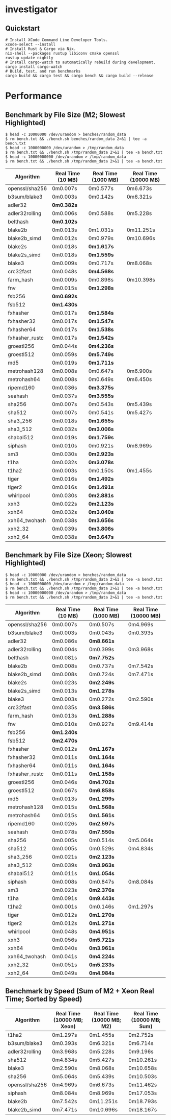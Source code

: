 # investigator

## Quickstart

```
# Install XCode Command Line Developer Tools.
xcode-select --install
# Install Rust & Cargo via Nix.
nix-shell --packages rustup libiconv cmake openssl
rustup update nightly
# Install cargo-watch to automatically rebuild during development.
cargo install cargo-watch
# Build, test, and run benchmarks
cargo build && cargo test && cargo bench && cargo build --release
```

# Performance

## Benchmark by File Size (M2; Slowest Highlighted)

```shell
$ head -c 10000000 /dev/urandom > benches/random_data
$ rm bench.txt && ./bench.sh benches/random_data 2>&1 | tee -a bench.txt
$ head -c 1000000000 /dev/urandom > /tmp/random_data
$ rm bench.txt && ./bench.sh /tmp/random_data 2>&1 | tee -a bench.txt
$ head -c 10000000000 /dev/urandom > /tmp/random_data
$ rm bench.txt && ./bench.sh /tmp/random_data 2>&1 | tee -a bench.txt
```

| Algorithm | Real Time (10 MB) | Real Time (1000 MB) | Real Time (10000 MB) |
| - | - | - | - |
| openssl/sha256   | 0m0.007s     | 0m0.577s     | 0m6.673s  |
| b3sum/blake3     | 0m0.003s     | 0m0.142s     | 0m6.321s  |
| adler32          | **0m0.382s** |              |           |
| adler32rolling   | 0m0.006s     | 0m0.588s     | 0m5.228s  |
| belthash         | **0m0.102s** |              |           |
| blake2b          | 0m0.013s     | 0m1.031s     | 0m11.251s |
| blake2b_simd     | 0m0.012s     | 0m0.979s     | 0m10.696s |
| blake2s          | 0m0.018s     | **0m1.617s** |           |
| blake2s_simd     | 0m0.018s     | **0m1.559s** |           |
| blake3           | 0m0.009s     | 0m0.717s     | 0m8.068s  |
| crc32fast        | 0m0.048s     | **0m4.568s** |           |
| farm_hash        | 0m0.009s     | 0m0.898s     | 0m10.398s |
| fnv              | 0m0.015s     | **0m1.298s** |           |
| fsb256           | **0m0.692s** |              |           |
| fsb512           | **0m1.430s** |              |           |
| fxhasher         | 0m0.017s     | **0m1.584s** |           |
| fxhasher32       | 0m0.017s     | **0m1.547s** |           |
| fxhasher64       | 0m0.017s     | **0m1.538s** |           |
| fxhasher_rustc   | 0m0.017s     | **0m1.542s** |           |
| groestl256       | 0m0.044s     | **0m4.236s** |           |
| groestl512       | 0m0.059s     | **0m5.749s** |           |
| md5              | 0m0.019s     | **0m1.711s** |           |
| metrohash128     | 0m0.008s     | 0m0.647s     | 0m6.900s  |
| metrohash64      | 0m0.008s     | 0m0.649s     | 0m6.450s  |
| ripemd160        | 0m0.036s     | **0m3.375s** |           |
| seahash          | 0m0.037s     | **0m3.555s** |           |
| sha256           | 0m0.007s     | 0m0.543s     | 0m5.439s  |
| sha512           | 0m0.007s     | 0m0.541s     | 0m5.427s  |
| sha3_256         | 0m0.018s     | **0m1.655s** |           |
| sha3_512         | 0m0.032s     | **0m3.006s** |           |
| shabal512        | 0m0.019s     | **0m1.759s** |           |
| siphash          | 0m0.010s     | 0m0.921s     | 0m8.969s  |
| sm3              | 0m0.030s     | **0m2.923s** |           |
| t1ha             | 0m0.032s     | **0m3.078s** |           |
| t1ha2            | 0m0.003s     | 0m0.150s     | 0m1.455s  |
| tiger            | 0m0.016s     | **0m1.492s** |           |
| tiger2           | 0m0.016s     | **0m1.491s** |           |
| whirlpool        | 0m0.030s     | **0m2.881s** |           |
| xxh3             | 0m0.022s     | **0m2.123s** |           |
| xxh64            | 0m0.032s     | **0m3.040s** |           |
| xxh64_twohash    | 0m0.038s     | **0m3.656s** |           |
| xxh2_32          | 0m0.039s     | **0m3.806s** |           |
| xxh2_64          | 0m0.038s     | **0m3.647s** |           |

## Benchmark by File Size (Xeon; Slowest Highlighted)

```shell
$ head -c 10000000 /dev/urandom > benches/random_data
$ rm bench.txt && ./bench.sh /tmp/random_data 2>&1 | tee -a bench.txt
$ head -c 1000000000 /dev/urandom > /tmp/random_data
$ rm bench.txt && ./bench.sh /tmp/random_data 2>&1 | tee -a bench.txt
$ head -c 10000000000 /dev/urandom > /tmp/random_data
$ rm bench.txt && ./bench.sh /tmp/random_data 2>&1 | tee -a bench.txt
```

| Algorithm | Real Time (10 MB) | Real Time (1000 MB) | Real Time (10000 MB) |
| - | - | - | - |
| openssl/sha256   | 0m0.007s     | 0m0.507s     | 0m4.969s  |
| b3sum/blake3     | 0m0.003s     | 0m0.043s     | 0m0.393s  |
| adler32          | 0m0.086s     | **0m8.661s** |           |
| adler32rolling   | 0m0.004s     | 0m0.399s     | 0m3.968s  |
| belthash         | 0m0.081s     | **0m7.752s** |           |
| blake2b          | 0m0.008s     | 0m0.737s     | 0m7.542s  |
| blake2b_simd     | 0m0.008s     | 0m0.724s     | 0m7.471s  |
| blake2s          | 0m0.023s     | **0m2.249s** |           |
| blake2s_simd     | 0m0.013s     | **0m1.278s** |           |
| blake3           | 0m0.003s     | 0m0.272s     | 0m2.590s  |
| crc32fast        | 0m0.035s     | **0m3.586s** |           |
| farm_hash        | 0m0.013s     | **0m1.288s** |           |
| fnv              | 0m0.010s     | 0m0.927s     | 0m9.414s  |
| fsb256           | **0m1.240s** |              |           |
| fsb512           | **0m2.470s** |              |           |
| fxhasher         | 0m0.012s     | **0m1.167s** |           |
| fxhasher32       | 0m0.011s     | **0m1.164s** |           |
| fxhasher64       | 0m0.011s     | **0m1.164s** |           |
| fxhasher_rustc   | 0m0.011s     | **0m1.158s** |           |
| groestl256       | 0m0.046s     | **0m4.702s** |           |
| groestl512       | 0m0.067s     | **0m6.858s** |           |
| md5              | 0m0.013s     | **0m1.299s** |           |
| metrohash128     | 0m0.015s     | **0m1.568s** |           |
| metrohash64      | 0m0.015s     | **0m1.561s** |           |
| ripemd160        | 0m0.026s     | **0m2.597s** |           |
| seahash          | 0m0.078s     | **0m7.550s** |           |
| sha256           | 0m0.005s     | 0m0.514s     | 0m5.064s  |
| sha512           | 0m0.005s     | 0m0.529s     | 0m4.834s  |
| sha3_256         | 0m0.021s     | **0m2.123s** |           |
| sha3_512         | 0m0.039s     | **0m3.963s** |           |
| shabal512        | 0m0.011s     | **0m1.054s** |           |
| siphash          | 0m0.008s     | 0m0.847s     | 0m8.084s  |
| sm3              | 0m0.023s     | **0m2.376s** |           |
| t1ha             | 0m0.091s     | **0m9.443s** |           |
| t1ha2            | 0m0.001s     | 0m0.146s     | 0m1.297s  |
| tiger            | 0m0.012s     | **0m1.270s** |           |
| tiger2           | 0m0.012s     | **0m1.271s** |           |
| whirlpool        | 0m0.048s     | **0m4.951s** |           |
| xxh3             | 0m0.056s     | **0m5.721s** |           |
| xxh64            | 0m0.040s     | **0m3.961s** |           |
| xxh64_twohash    | 0m0.041s     | **0m4.224s** |           |
| xxh2_32          | 0m0.051s     | **0m5.233s** |           |
| xxh2_64          | 0m0.049s     | **0m4.984s** |           |

## Benchmark by Speed (Sum of M2 + Xeon Real Time; Sorted by Speed)

| Algorithm | Real Time (10000 MB; Xeon) | Real Time (10000 MB; M2) | Real Time (10000 MB; Sum) |
| - | - | - | - |
| t1ha2            | 0m1.297s | 0m1.455s  | 0m2.752s  |
| b3sum/blake3     | 0m0.393s | 0m6.321s  | 0m6.714s  |
| adler32rolling   | 0m3.968s | 0m5.228s  | 0m9.196s  |
| sha512           | 0m4.834s | 0m5.427s  | 0m10.261s |
| blake3           | 0m2.590s | 0m8.068s  | 0m10.658s |
| sha256           | 0m5.064s | 0m5.439s  | 0m10.503s |
| openssl/sha256   | 0m4.969s | 0m6.673s  | 0m11.462s |
| siphash          | 0m8.084s | 0m8.969s  | 0m17.053s |
| blake2b          | 0m7.542s | 0m11.251s | 0m18.793s |
| blake2b_simd     | 0m7.471s | 0m10.696s | 0m18.167s |
